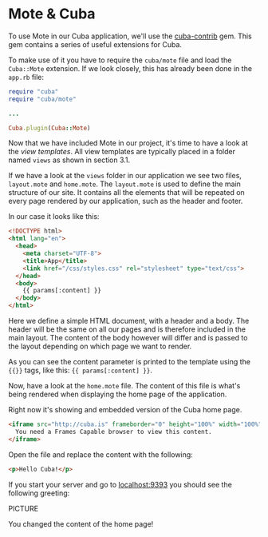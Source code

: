 Mote & Cuba
===========

To use Mote in our Cuba application, we'll use the
[cuba-contrib](https://github.com/cyx/cuba-contrib/) gem. This gem
contains a series of useful extensions for Cuba.

To make use of it you have to require the `cuba/mote` file and load 
the `Cuba::Mote` extension. If we look closely, this has already 
been done in the `app.rb` file:

```ruby
require "cuba"
require "cuba/mote"

...

Cuba.plugin(Cuba::Mote)
```

Now that we have included Mote in our project, it's time to have 
a look at the  *view templates*. All view templates are typically 
placed in a folder named `views` as shown in section 3.1.

If we have a look at the `views` folder in our application we see two 
files, `layout.mote` and `home.mote`. The `layout.mote` is used to 
define the main structure of our site. It contains all the elements 
that will be repeated on every page rendered by our application, such 
as the header and footer.

In our case it looks like this:

```html
<!DOCTYPE html>
<html lang="en">
  <head>
    <meta charset="UTF-8">
    <title>App</title>
    <link href="/css/styles.css" rel="stylesheet" type="text/css">
  </head>
  <body>
    {{ params[:content] }}
  </body>
</html>
```

Here we define a simple HTML document, with a header and a body.
The header will be the same on all our pages and is therefore 
included in the main layout. The content of the body however will differ 
and is passed to the layout depending on which page we want to render.

As you can see the content parameter is printed to the template using 
the `{{}}` tags, like this: `{{ params[:content] }}`. 

Now, have a look at the `home.mote` file. The content of this file is 
what's being rendered when displaying the home page of the application.

Right now it's showing and embedded version of the Cuba home page.

```html
<iframe src="http://cuba.is" frameborder="0" height="100%" width="100%">
  You need a Frames Capable browser to view this content.
</iframe>
```

Open the file and replace the content with the following:

```html
<p>Hello Cuba!</p>
```

If you start your server and go to 
[localhost:9393](http://localhost:9393) you should see the following
greeting:

PICTURE

You changed the content of the home page!
